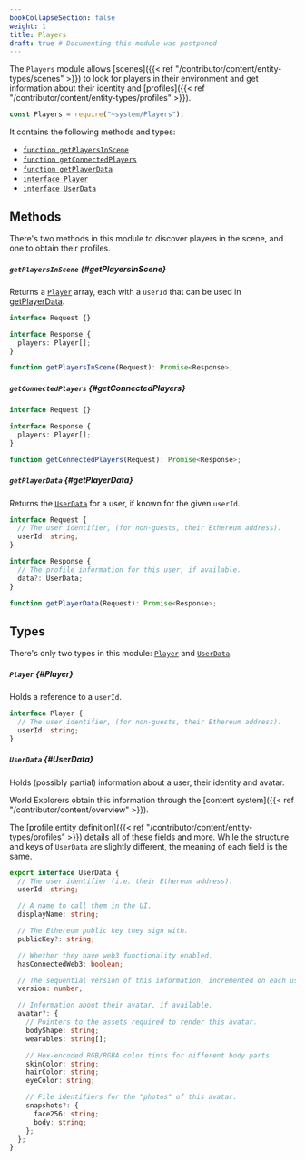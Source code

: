 ```yaml
---
bookCollapseSection: false
weight: 1
title: Players
draft: true # Documenting this module was postponed
---
```


The `Players` module allows [scenes]({{< ref "/contributor/content/entity-types/scenes" >}}) to look for players in their environment and get information about their identity and [profiles]({{< ref "/contributor/content/entity-types/profiles" >}}).

```ts
const Players = require("~system/Players");
```

It contains the following methods and types:

- [`function getPlayersInScene`](#getPlayersInScene)
- [`function getConnectedPlayers`](#getPlayersInScene)
- [`function getPlayerData`](#getPlayerData)
- [`interface Player`](#Player)
- [`interface UserData`](#UserData)

## Methods

There's two methods in this module to discover players in the scene, and one to obtain their profiles.

##### `getPlayersInScene` {#getPlayersInScene}

Returns a [`Player`](#Player) array, each with a `userId` that can be used in [getPlayerData](#getPlayerData).

```ts
interface Request {}

interface Response {
  players: Player[];
}

function getPlayersInScene(Request): Promise<Response>;
```

##### `getConnectedPlayers` {#getConnectedPlayers}

```ts
interface Request {}

interface Response {
  players: Player[];
}

function getConnectedPlayers(Request): Promise<Response>;
```

##### `getPlayerData` {#getPlayerData}

Returns the [`UserData`](#UserData) for a user, if known for the given `userId`.

```ts
interface Request {
  // The user identifier, (for non-guests, their Ethereum address).
  userId: string;
}

interface Response {
  // The profile information for this user, if available.
  data?: UserData;
}

function getPlayerData(Request): Promise<Response>;
```

## Types

There's only two types in this module: [`Player`](#Player) and [`UserData`](#UserData).

##### `Player` {#Player}

Holds a reference to a `userId`.

```ts
interface Player {
  // The user identifier, (for non-guests, their Ethereum address).
  userId: string;
}
```

##### `UserData` {#UserData}

Holds (possibly partial) information about a user, their identity and avatar.

World Explorers obtain this information through the [content system]({{< ref "/contributor/content/overview" >}}).

The [profile entity definition]({{< ref "/contributor/content/entity-types/profiles" >}}) details all of these fields and more. While the structure and keys of `UserData` are slightly different, the meaning of each field is the same.

```ts
export interface UserData {
  // The user identifier (i.e. their Ethereum address).
  userId: string;

  // A name to call them in the UI.
  displayName: string;

  // The Ethereum public key they sign with.
  publicKey?: string;

  // Whether they have web3 functionality enabled.
  hasConnectedWeb3: boolean;

  // The sequential version of this information, incremented on each user update.
  version: number;

  // Information about their avatar, if available.
  avatar?: {
    // Pointers to the assets required to render this avatar.
    bodyShape: string;
    wearables: string[];

    // Hex-encoded RGB/RGBA color tints for different body parts.
    skinColor: string;
    hairColor: string;
    eyeColor: string;

    // File identifiers for the "photos" of this avatar.
    snapshots?: {
      face256: string;
      body: string;
    };
  };
}
```
